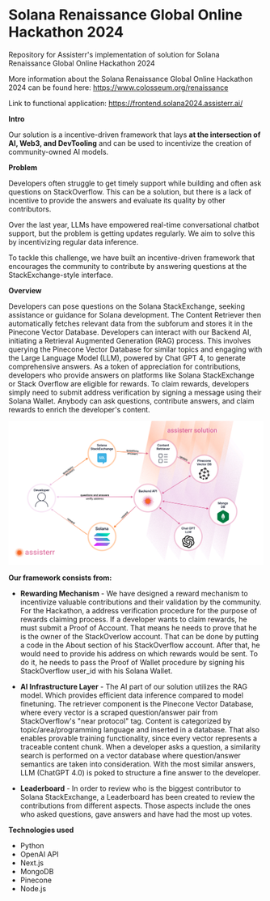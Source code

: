 # Solana Renaissance Global Online Hackathon 2024
Repository for Assisterr's implementation of solution for Solana Renaissance Global Online Hackathon 2024

More information about the Solana Renaissance Global Online Hackathon 2024 can be found here: https://www.colosseum.org/renaissance

Link to functional application: https://frontend.solana2024.assisterr.ai/

**Intro**

Our solution is a incentive-driven framework that lays **at the intersection of AI, Web3, and DevTooling** and can be used to incentivize the creation of community-owned AI models.

**Problem**

Developers often struggle to get timely support while building and often ask questions on StackOverflow. This can be a solution, but there is a lack of incentive to provide the answers and evaluate its quality by other contributors.

Over the last year, LLMs have empowered real-time conversational chatbot support, but the problem is getting updates regularly. We aim to solve this by incentivizing regular data inference.

To tackle this challenge, we have built an incentive-driven framework that encourages the community to contribute by answering questions at the StackExchange-style interface.

**Overview**

Developers can pose questions on the Solana StackExchange, seeking assistance or guidance for Solana development. The Content Retriever then automatically fetches relevant data from the subforum and stores it in the Pinecone Vector Database. Developers can interact with our Backend AI, initiating a Retrieval Augmented Generation (RAG) process. This involves querying the Pinecone Vector Database for similar topics and engaging with the Large Language Model (LLM), powered by Chat GPT 4, to generate comprehensive answers. As a token of appreciation for contributions, developers who provide answers on platforms like Solana StackExchange or Stack Overflow are eligible for rewards. To claim rewards, developers simply need to submit address verification by signing a message using their Solana Wallet. Anybody can ask questions, contribute answers, and claim rewards to enrich the developer's content.

[<img src="arch_hackathon2.jpg">](https://raw.githubusercontent.com/assister-xyz/renaissance-solana2024-hackathon/main/arch_hackathon2.jpg)

**Our framework consists from:**

-  **Rewarding Mechanism** - We have designed a reward mechanism to incentivize valuable contributions and their validation by the community. For the Hackathon, a address verification procedure for the purpose of rewards claiming process. If a developer wants to claim rewards, he must submit a Proof of Account. That means he needs to prove that he is the owner of the StackOverlow account. That can be done by putting a code in the About section of his StackOverflow account. After that, he would need to provide his address on which rewards would be sent. To do it, he needs to pass the Proof of Wallet procedure by signing his StackOverflow user_id with his Solana Wallet. 

-  **AI Infrastructure Layer** - The AI part of our solution utilizes the RAG model. Which provides efficient data inference compared to model finetuning. The retriever component is the Pinecone Vector Database, where every vector is a scraped question/answer pair from StackOverflow's "near protocol" tag. Content is categorized by topic/area/programming language and inserted in a database. That also enables provable training functionality, since every vector represents a traceable content chunk. When a developer asks a question, a similarity search is performed on a vector database where question/answer semantics are taken into consideration. With the most similar answers, LLM (ChatGPT 4.0) is poked to structure a fine answer to the developer.

-  **Leaderboard** - In order to review who is the biggest contributor to Solana StackExchange, a Leaderboard has been created to review the contributions from different aspects. Those aspects include the ones who asked questions, gave answers and have had the most up votes.

**Technologies used**
- Python
- OpenAI API
- Next.js
- MongoDB
- Pinecone
- Node.js


